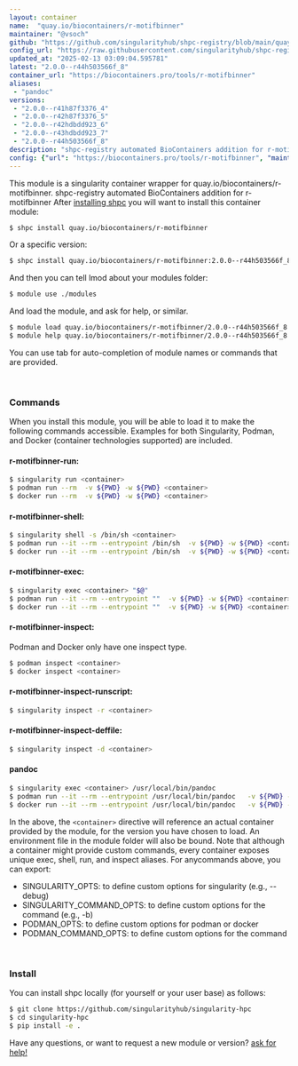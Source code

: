 ```yaml
---
layout: container
name:  "quay.io/biocontainers/r-motifbinner"
maintainer: "@vsoch"
github: "https://github.com/singularityhub/shpc-registry/blob/main/quay.io/biocontainers/r-motifbinner/container.yaml"
config_url: "https://raw.githubusercontent.com/singularityhub/shpc-registry/main/quay.io/biocontainers/r-motifbinner/container.yaml"
updated_at: "2025-02-13 03:09:04.595781"
latest: "2.0.0--r44h503566f_8"
container_url: "https://biocontainers.pro/tools/r-motifbinner"
aliases:
 - "pandoc"
versions:
 - "2.0.0--r41h87f3376_4"
 - "2.0.0--r42h87f3376_5"
 - "2.0.0--r42hdbdd923_6"
 - "2.0.0--r43hdbdd923_7"
 - "2.0.0--r44h503566f_8"
description: "shpc-registry automated BioContainers addition for r-motifbinner"
config: {"url": "https://biocontainers.pro/tools/r-motifbinner", "maintainer": "@vsoch", "description": "shpc-registry automated BioContainers addition for r-motifbinner", "latest": {"2.0.0--r44h503566f_8": "sha256:17965933b63b99da6a2bc43208022db38dbe36c7346697cdbc03caf6569b972b"}, "tags": {"2.0.0--r41h87f3376_4": "sha256:39e936c5c61df4bdd277a6170ab303e07f9ad602a5c6d2c13ac7572b186db362", "2.0.0--r42h87f3376_5": "sha256:6588d623e3d13f12d0d9a9f3c32c2f7b13f9a36e63e73e6a73e6b05c7dd6f216", "2.0.0--r42hdbdd923_6": "sha256:cf8b1a0c98dc8dd390d05b342e660ec8092b2c039834662ccf8e01d51b013ae1", "2.0.0--r43hdbdd923_7": "sha256:2d0c27871edbd2e6edec08346665bd3bd86a034c2c1405786a88a1b0aaafd4ee", "2.0.0--r44h503566f_8": "sha256:17965933b63b99da6a2bc43208022db38dbe36c7346697cdbc03caf6569b972b"}, "docker": "quay.io/biocontainers/r-motifbinner", "aliases": {"pandoc": "/usr/local/bin/pandoc"}}
---
```


This module is a singularity container wrapper for quay.io/biocontainers/r-motifbinner.
shpc-registry automated BioContainers addition for r-motifbinner
After [installing shpc](#install) you will want to install this container module:


```bash
$ shpc install quay.io/biocontainers/r-motifbinner
```

Or a specific version:

```bash
$ shpc install quay.io/biocontainers/r-motifbinner:2.0.0--r44h503566f_8
```

And then you can tell lmod about your modules folder:

```bash
$ module use ./modules
```

And load the module, and ask for help, or similar.

```bash
$ module load quay.io/biocontainers/r-motifbinner/2.0.0--r44h503566f_8
$ module help quay.io/biocontainers/r-motifbinner/2.0.0--r44h503566f_8
```

You can use tab for auto-completion of module names or commands that are provided.

<br>

### Commands

When you install this module, you will be able to load it to make the following commands accessible.
Examples for both Singularity, Podman, and Docker (container technologies supported) are included.

#### r-motifbinner-run:

```bash
$ singularity run <container>
$ podman run --rm  -v ${PWD} -w ${PWD} <container>
$ docker run --rm  -v ${PWD} -w ${PWD} <container>
```

#### r-motifbinner-shell:

```bash
$ singularity shell -s /bin/sh <container>
$ podman run --it --rm --entrypoint /bin/sh  -v ${PWD} -w ${PWD} <container>
$ docker run --it --rm --entrypoint /bin/sh  -v ${PWD} -w ${PWD} <container>
```

#### r-motifbinner-exec:

```bash
$ singularity exec <container> "$@"
$ podman run --it --rm --entrypoint ""  -v ${PWD} -w ${PWD} <container> "$@"
$ docker run --it --rm --entrypoint ""  -v ${PWD} -w ${PWD} <container> "$@"
```

#### r-motifbinner-inspect:

Podman and Docker only have one inspect type.

```bash
$ podman inspect <container>
$ docker inspect <container>
```

#### r-motifbinner-inspect-runscript:

```bash
$ singularity inspect -r <container>
```

#### r-motifbinner-inspect-deffile:

```bash
$ singularity inspect -d <container>
```


#### pandoc

```bash
$ singularity exec <container> /usr/local/bin/pandoc
$ podman run --it --rm --entrypoint /usr/local/bin/pandoc   -v ${PWD} -w ${PWD} <container> -c " $@"
$ docker run --it --rm --entrypoint /usr/local/bin/pandoc   -v ${PWD} -w ${PWD} <container> -c " $@"
```



In the above, the `<container>` directive will reference an actual container provided
by the module, for the version you have chosen to load. An environment file in the
module folder will also be bound. Note that although a container
might provide custom commands, every container exposes unique exec, shell, run, and
inspect aliases. For anycommands above, you can export:

 - SINGULARITY_OPTS: to define custom options for singularity (e.g., --debug)
 - SINGULARITY_COMMAND_OPTS: to define custom options for the command (e.g., -b)
 - PODMAN_OPTS: to define custom options for podman or docker
 - PODMAN_COMMAND_OPTS: to define custom options for the command

<br>

### Install

You can install shpc locally (for yourself or your user base) as follows:

```bash
$ git clone https://github.com/singularityhub/singularity-hpc
$ cd singularity-hpc
$ pip install -e .
```

Have any questions, or want to request a new module or version? [ask for help!](https://github.com/singularityhub/singularity-hpc/issues)